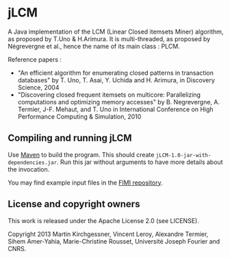 # jLCM

A Java implementation of the LCM (Linear Closed itemsets Miner) algorithm, as proposed by T.Uno & H.Arimura. It is multi-threaded, as proposed by Négrevergne et al., hence the name of its main class : PLCM.

Reference papers :

* "An efficient algorithm for enumerating closed patterns in transaction 
databases" by T. Uno, T. Asai, Y. Uchida and H. Arimura, in Discovery Science, 
2004
* "Discovering closed frequent itemsets on multicore: Parallelizing computations 
and optimizing memory accesses" by B. Negrevergne, A. Termier, J-F. Mehaut, 
and T. Uno in International Conference on High Performance Computing & 
Simulation, 2010

## Compiling and running jLCM

Use [Maven](http://maven.apache.org/) to build the program. This should create `jLCM-1.0-jar-with-dependencies.jar`. Run this jar without arguments to have more details about the invocation.

You may find example input files in the [FIMI repository](http://fimi.ua.ac.be/data/).

## License and copyright owners

This work is released under the Apache License 2.0 (see LICENSE).

Copyright 2013 Martin Kirchgessner, Vincent Leroy, Alexandre Termier, 
Sihem Amer-Yahia, Marie-Christine Rousset, Université Joseph Fourier and CNRS.



